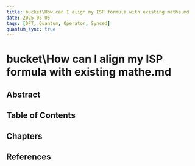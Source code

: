 ```yaml
---
title: bucket\How can I align my ISP formula with existing mathe.md
date: 2025-05-05
tags: [DFT, Quantum, Operator, Synced]
quantum_sync: true
---
```

# bucket\How can I align my ISP formula with existing mathe.md

## Abstract

## Table of Contents

## Chapters

## References

